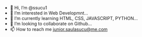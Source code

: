 - 👋 Hi, I’m @ssucu1
- 👀 I’m interested in Web Developmnt...
- 🌱 I’m currently learning HTML, CSS, JAVASCRIPT, PYTHON...
- 💞️ I’m looking to collaborate on Github...
- 📫 How to reach me junior.saulasucu@me.com

<!---
ssucu1/ssucu1 is a ✨ special ✨ repository because its `README.md` (this file) appears on your GitHub profile.
You can click the Preview link to take a look at your changes.
--->
